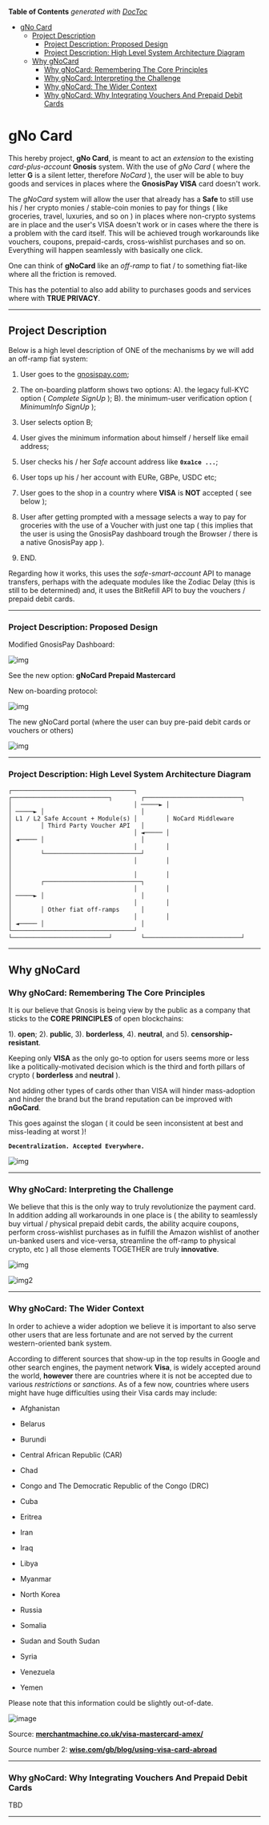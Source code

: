 <!-- START doctoc generated TOC please keep comment here to allow auto update -->
<!-- DON'T EDIT THIS SECTION, INSTEAD RE-RUN doctoc TO UPDATE -->
**Table of Contents**  *generated with [DocToc](https://github.com/thlorenz/doctoc)*

- [gNo Card](#gno-card)
  - [Project Description](#project-description)
    - [Project Description: Proposed Design](#project-description-proposed-design)
    - [Project Description: High Level System Architecture Diagram](#project-description-high-level-system-architecture-diagram)
  - [Why gNoCard](#why-gnocard)
    - [Why gNoCard: Remembering The Core Principles](#why-gnocard-remembering-the-core-principles)
    - [Why gNoCard: Interpreting the Challenge](#why-gnocard-interpreting-the-challenge)
    - [Why gNoCard: The Wider Context](#why-gnocard-the-wider-context)
    - [Why gNoCard: Why Integrating Vouchers And Prepaid Debit Cards](#why-gnocard-why-integrating-vouchers-and-prepaid-debit-cards)

<!-- END doctoc generated TOC please keep comment here to allow auto update -->

# gNo Card

This hereby project, **gNo Card**, is meant to act an _extension_ to the existing _card-plus-account_ **Gnosis** system. With the use of _gNo Card_ ( where the letter **G** is a silent letter, therefore _NoCard_ ), the user will be able to buy goods and services in places where the **GnosisPay VISA** card doesn't work.

The _gNoCard_ system will allow the user that already has a **Safe** to still use his / her crypto monies / stable-coin monies to pay for things ( like groceries, travel, luxuries, and so on ) in places where non-crypto systems are in place and the user's VISA doesn't work or in cases where the there is a problem with the card itself. This will be achieved trough workarounds like vouchers, coupons, prepaid-cards, cross-wishlist purchases and so on. Everything will happen seamlessly with basically one click.

One can think of **gNoCard** like an _off-ramp_ to fiat / to something fiat-like where all the friction is removed.

This has the potential to also add ability to purchases goods and services where with **TRUE PRIVACY**.

---

## Project Description

Below is a high level description of ONE of the mechanisms by we will add an off-ramp fiat system:

1. User goes to the [gnosispay.com](https://gnosispay.com/);

2. The on-boarding platform shows two options: A). the legacy full-KYC option ( _Complete SignUp_ ); B). the minimum-user verification option ( _MinimumInfo SignUp_ );

3. User selects option B;

4. User gives the minimum information about himself / herself like email address;

5. User checks his / her _Safe_ account address like **`0xa1ce ...`**;

6. User tops up his / her account with EURe, GBPe, USDC etc;

7. User goes to the shop in a country where **VISA** is **NOT** accepted ( see below );

8. User after getting prompted with a message selects a way to pay for groceries with the use of a Voucher with just one tap ( this implies that the user is using the GnosisPay dashboard trough the Browser / there is a native GnosisPay app ).

9. END.

Regarding how it works, this uses the _safe-smart-account_ API to manage transfers, perhaps with the adequate modules like the Zodiac Delay (this is still to be determined) and, it uses the BitRefill API to buy the vouchers / prepaid debit cards.

---

### Project Description: Proposed Design

Modified GnosisPay Dashboard:

![img](./assets/images/virtualgnosiscard.png)

See the new option: **gNoCard Prepaid Mastercard**

New on-boarding protocol:

![img](./assets/images/samplekycgnosis.png)

The new gNoCard portal (where the user can buy pre-paid debit cards or vouchers or others)

![img](./assets/images/cardoptions.png)

---

### Project Description: High Level System Architecture Diagram

```
┌──────────────────────────────────┐        ┌───────────────────────────┐        ┌───────────────────────────┐
│                                  │ ─────► │                           │ ─────► │                           │
│ L1 / L2 Safe Account + Module(s) │        │ NoCard Middleware         │        │ Third Party Voucher API   │
│                                  │ ◄───── │                           │ ◄───── │                           │
│                                  │        │                           │        └───────────────────────────┘
│                                  │        │                           │
│                                  │        │                           │        ┌───────────────────────────┐
│                                  │        │                           │ ─────► │                           │
│                                  │        │                           │        │ Other fiat off-ramps      │
│                                  │        │                           │ ◄───── │                           │
└──────────────────────────────────┘        └───────────────────────────┘        └───────────────────────────┘
```

---

## Why gNoCard

### Why gNoCard: Remembering The Core Principles

It is our believe that Gnosis is being view by the public as a company that sticks to the **CORE PRINCIPLES** of open blockchains: 

1). **open**; 
2). **public**, 
3). **borderless**, 
4). **neutral**, 
and 5). **censorship-resistant**.

Keeping only **VISA** as the only go-to option for users seems more or less like a politically-motivated decision which is the third and forth pillars of crypto ( **borderless** and **neutral** ).

Not adding other types of cards other than VISA will hinder mass-adoption and hinder the brand but the brand reputation can be improved with **nGoCard**.

This goes against the slogan ( it could be seen inconsistent at best and miss-leading at worst )!

**`Decentralization. Accepted Everywhere.`**

![img](./assets/images/slogan.png)

---

### Why gNoCard: Interpreting the Challenge

We believe that this is the only way to truly revolutionize the payment card. In addition adding all workarounds in one place is ( the ability to seamlessly buy virtual / physical prepaid debit cards, the ability acquire coupons, perform cross-wishlist purchases as in fulfill the Amazon wishlist of another un-banked users and vice-versa, streamline the off-ramp to physical crypto, etc ) all those elements TOGETHER are truly **innovative**.

![img](./assets/images/paragraph.png)

![img2](./assets/images/paragrap-second.png)

---

### Why gNoCard: The Wider Context

In order to achieve a wider adoption we believe it is important to also serve other users that are less fortunate and are not served by the current western-oriented bank system.

According to different sources that show-up in the top results in Google and other search engines, the payment network **Visa**, is widely accepted around the world, **however** there are countries where it is not be accepted due to various _restrictions_ or _sanctions_. As of a few now, countries where users might have huge difficulties using their Visa cards may include:

* Afghanistan

* Belarus

* Burundi

* Central African Republic (CAR)

* Chad

* Congo and The Democratic Republic of the Congo (DRC)

* Cuba

* Eritrea

* Iran

* Iraq

* Libya

* Myanmar

* North Korea

* Russia

* Somalia

* Sudan and South Sudan

* Syria

* Venezuela

* Yemen

Please note that this information could be slightly out-of-date.

![image](./assets/images/visa-map.png)

Source: **[merchantmachine.co.uk/visa-mastercard-amex/](https://merchantmachine.co.uk/visa-mastercard-amex/)**

Source number 2: **[wise.com/gb/blog/using-visa-card-abroad](https://wise.com/gb/blog/using-visa-card-abroad#where-are-visa-debit-cards-not-accepted)**

---

### Why gNoCard: Why Integrating Vouchers And Prepaid Debit Cards

TBD

---
